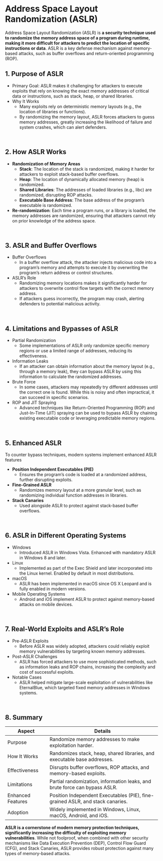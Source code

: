 <br>

# Address Space Layout Randomization (ASLR)
Address Space Layout Randomization (ASLR) is **a security technique used to randomize the memory address space of a program during runtime, making it more difficult for attackers to predict the location of specific instructions or data**. ASLR is a key defense mechanism against memory-based attacks, such as buffer overflows and return-oriented programming (ROP).

## 1. Purpose of ASLR
  - Primary Goal: ASLR makes it challenging for attackers to execute exploits that rely on knowing the exact memory addresses of critical data or instructions, such as stack, heap, or shared libraries.
  - Why It Works
    - Many exploits rely on deterministic memory layouts (e.g., the location of libraries or functions).
    - By randomizing the memory layout, ASLR forces attackers to guess memory addresses, greatly increasing the likelihood of failure and system crashes, which can alert defenders.  
<br>

## 2. How ASLR Works
  - **Randomization of Memory Areas**
    - **Stack**: The location of the stack is randomized, making it harder for attackers to exploit stack-based buffer overflows.
    - **Heap**: The location of dynamically allocated memory (heap) is randomized.
    - **Shared Libraries**: The addresses of loaded libraries (e.g., libc) are randomized, disrupting ROP attacks.
    - **Executable Base Address**: The base address of the program’s executable is randomized.
  - **Re-randomization**: Each time a program runs, or a library is loaded, the memory addresses are randomized, ensuring that attackers cannot rely on prior knowledge of the address space.  
<br>

## 3. ASLR and Buffer Overflows
  - Buffer Overflows
    - In a buffer overflow attack, the attacker injects malicious code into a program’s memory and attempts to execute it by overwriting the program’s return address or control structures.
  - ASLR’s Role
    - Randomizing memory locations makes it significantly harder for attackers to overwrite control flow targets with the correct memory address.
    - If attackers guess incorrectly, the program may crash, alerting defenders to potential malicious activity.  
<br>

## 4. Limitations and Bypasses of ASLR
  - Partial Randomization
    - Some implementations of ASLR only randomize specific memory regions or use a limited range of addresses, reducing its effectiveness.
  - Information Leaks
    - If an attacker can obtain information about the memory layout (e.g., through a memory leak), they can bypass ASLR by using this information to calculate the randomized addresses.
  - Brute Force
    - In some cases, attackers may repeatedly try different addresses until the correct one is found. While this is noisy and often impractical, it can succeed in specific scenarios.
  - ROP and JIT Spraying
    - Advanced techniques like Return-Oriented Programming (ROP) and Just-In-Time (JIT) spraying can be used to bypass ASLR by chaining existing executable code or leveraging predictable memory regions.  
<br>

## 5. Enhanced ASLR
To counter bypass techniques, modern systems implement enhanced ASLR features
  - **Position Independent Executables (PIE)**
    - Ensures the program’s code is loaded at a randomized address, further disrupting exploits.
  - **Fine-Grained ASLR**
    - Randomizes memory layout at a more granular level, such as randomizing individual function addresses in libraries.
  - **Stack Canaries**
    - Used alongside ASLR to protect against stack-based buffer overflows.  
<br>

## 6. ASLR in Different Operating Systems
  - Windows
    - Introduced ASLR in Windows Vista. Enhanced with mandatory ASLR in Windows 8 and later.
  - Linux
    - Implemented as part of the Exec Shield and later incorporated into the Linux kernel. Enabled by default in most distributions.
  - macOS
    - ASLR has been implemented in macOS since OS X Leopard and is fully enabled in modern versions.
  - Mobile Operating Systems
    - Android and iOS implement ASLR to protect against memory-based attacks on mobile devices.  
<br>

## 7. Real-World Exploits and ASLR’s Role
  - Pre-ASLR Exploits
    - Before ASLR was widely adopted, attackers could reliably exploit memory vulnerabilities by targeting known memory addresses.
  - Post-ASLR Challenges
    - ASLR has forced attackers to use more sophisticated methods, such as information leaks and ROP chains, increasing the complexity and cost of successful exploits.
  - Notable Cases
    - ASLR helped mitigate large-scale exploitation of vulnerabilities like EternalBlue, which targeted fixed memory addresses in Windows systems.  
<br>

## 8. Summary

| Aspect | Details |
| ------ | ------- |
| Purpose | Randomize memory addresses to make exploitation harder. |
| How It Works | Randomizes stack, heap, shared libraries, and executable base addresses. |
| Effectiveness | Disrupts buffer overflows, ROP attacks, and memory-based exploits. |
| Limitations | Partial randomization, information leaks, and brute force can bypass ASLR. |
| Enhanced Features | Position Independent Executables (PIE), fine-grained ASLR, and stack canaries. |
| Adoption | Widely implemented in Windows, Linux, macOS, Android, and iOS. |

**ASLR is a cornerstone of modern memory protection techniques, significantly increasing the difficulty of exploiting memory vulnerabilities**. While not foolproof, when combined with other security mechanisms like Data Execution Prevention (DEP), Control Flow Guard (CFG), and Stack Canaries, ASLR provides robust protection against many types of memory-based attacks.  
<br>